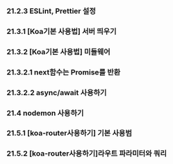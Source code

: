### 21.2.3 ESLint, Prettier 설정

### 21.3.1 [Koa기본 사용법] 서버 띄우기

### 21.3.2 [Koa기본 사용법] 미들웨어

### 21.3.2.1 next함수는 Promise를 반환

### 21.3.2.2 async/await 사용하기

### 21.4 nodemon 사용하기

### 21.5.1 [koa-router사용하기] 기본 사용범

### 21.5.2 [koa-router사용하기]라우트 파라미터와 쿼리
